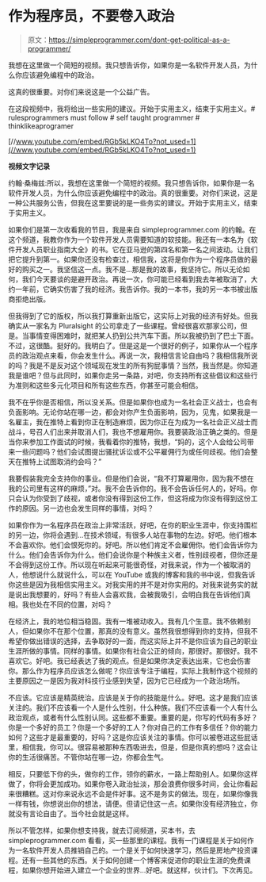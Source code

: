 # 作为程序员，不要卷入政治

> 原文：<https://simpleprogrammer.com/dont-get-political-as-a-programmer/>

我想在这里做一个简短的视频。我只想告诉你，如果你是一名软件开发人员，为什么你应该避免编程中的政治。

这真的很重要。对你们来说这是一个公益广告。

在这段视频中，我将给出一些实用的建议。开始于实用主义，结束于实用主义。# rulesprogrammers must follow # self taught programmer # thinklikeaprogramer

[//www.youtube.com/embed/RGb5kLKO4To?not_used=1](//www.youtube.com/embed/RGb5kLKO4To?not_used=1)

**视频文字记录**

约翰·桑梅兹:所以，我想在这里做一个简短的视频。我只想告诉你，如果你是一名软件开发人员，为什么你应该避免编程中的政治。真的很重要。对你们来说，这是一种公共服务公告，但我在这里要说的是一些务实的建议。开始于实用主义，结束于实用主义。

如果你们是第一次收看我的节目，我是来自 simpleprogrammer.com 的约翰。在这个频道，我教你作为一个软件开发人员需要知道的软技能。我还有一本名为《软件开发人员职业指南大全》的书。它在亚马逊的第四名和第一名之间波动。让我们把它提升到第一。如果你还没有检查过，相信我，这将是你作为一个程序员做的最好的购买之一。我坚信这一点。我不是…那是我的故事，我坚持它。所以无论如何，我们今天要谈的是避开政治。再说一次，你可能已经看到我去年被取消了，大约一年前，它确实伤害了我的经济。我告诉你。我的一本书，我的另一本书被出版商拒绝出版。

但我得到了它的版权，所以我打算重新出版它，这实际上对我的经济有好处。但我确实从一家名为 Pluralsight 的公司拿走了一些课程。曾经很喜欢那家公司，但是。当事情变得困难时，就把某人扔到公共汽车下面。所以我被扔到了巴士下面。不过，这很酷。挺好的。我明白了。但是这是一个很好的例子，如果你从一个程序员的政治观点来看，你会发生什么。再说一次，我相信言论自由吗？我相信我所说的吗？我是不是反对这个领域现在发生的所有狗屁事情？当然，我当然是。你知道我是谁吧？但与此同时，如果你走另一条路，对吧，你支持所有这些倡议和这些行为准则和这些多元化项目和所有这些东西，你甚至可能会相信。

我不在乎你是否相信，所以没关系。但是如果你也成为一名社会正义战士，也会有负面影响。无论你站在哪一边，都会对你产生负面影响，因为，见鬼，如果我是一名雇主，我在推特上看到你正在制造麻烦，因为你正在为成为一名社会正义战士而战斗，号召人们出来并取消人们，我也不想雇用你。我要装政治正确之类的。但是当你来参加工作面试的时候，我看着你的推特，我想，“妈的，这个人会给公司带来一些问题吗？他们会试图提出骚扰诉讼或不公平雇佣行为或任何歧视。他们会整天在推特上试图取消约会吗？”

我要假装我完全支持你的事业。但是他们会说，“我不打算雇用你，因为我不想在我的公司里有这样的麻烦，”对。我不会告诉你的。我不会告诉任何人的，好吗。你只会认为你受到了歧视，或者你没有得到这份工作，但这将成为你没有得到这份工作的原因。另一边也会发生同样的事情，对吗？

如果你作为一名程序员在政治上非常活跃，好吧，在你的职业生涯中，你支持围栏的另一边，你将会遇到…在技术领域，有很多人站在事物的左边。好吧。他们根本不会喜欢你。他们会恨死你的。好吧。所以他们肯定不会雇佣你。他们会告诉你为什么。他们会告诉你为什么。他们会说你是个种族主义者，性别歧视者，但你还是不会得到这份工作。所以现在听起来可能很奇怪，对我来说，作为一个被取消的人，他想说什么就说什么，可以在 YouTube 或我的博客和我的书中说，但我告诉你这些是因为我相信实用主义。对我实用的并不是对你实用的。对我来说务实的就是说出我想要的，好吗？有些人会喜欢我，会被我吸引，会明白我在告诉他们真相。我也处在不同的位置，对吗？

在经济上，我的地位相当稳固。我有一堆被动收入。我有几个生意。我不依赖别人，但如果你不在那个位置，那真的没有意义。虽然我很想得到你的支持，但我不希望你做出错误的选择，去争取好的一面，而这实际上并不是你应该为自己的职业生涯所做的事情。同样的事情。如果你有社会公正的倾向，那很好。那很好。我不喜欢它。好吧。我已经表达了我的观点。但是如果你决定表达出来，它也会伤害你。那么作为程序员应该怎么做呢？你应该专注于编程，实际上我制作这个视频的主要原因之一是因为我对科技行业感到失望，因为它已经成为一个政治场所。

不应该。它应该是精英统治。应该是关于你的技能是什么。好吧。这才是我们应该关注的。我们不应该看一个人是什么性别，什么种族。我们不应该看一个人有什么政治观点，或者有什么性别认同。这些都不重要。重要的是，你写的代码有多好？你是一个多好的员工？你是一个多好的工人？你对自己的工作有多信任？你的能力如何？这些才是最重要的，好吗？这是你应该关注的事情。你可以被卷进这些屁话里，相信我，你可以。很容易被那种东西吸进去，但是，但是你真的想吗？这会让你的生活很痛苦。不管你站在哪一边，你都会生气。

相反，只要低下你的头，做你的工作，领你的薪水，一路上帮助别人。如果你这样做了，你将会更加成功。如果你卷入政治扯淡，那会浪费你很多时间，会让你看起来很糟糕。这对你来说永远不会是件好事。这不是务实的做法。现在，如果你像我一样有钱，你想说出你的想法，请便。但请记住这一点。如果你没有经济独立，你就没有言论自由了。当今社会就是这样。

所以不管怎样，如果你想支持我，就去订阅频道，买本书，去 simpleprogrammer.com 看看，买一些那里的课程。我有一门课程是关于如何作为一名软件开发人员推销自己的。一个是关于如何快速学习，然后是房地产投资课程。还有一些其他的东西。关于如何创建一个博客来促进你的职业生涯的免费课程，如果你想开始进入建立一个企业的世界…好吧。就这样，伙计们。下次再见。